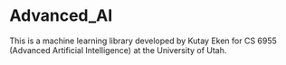# Advanced_AI
 This is a machine learning library developed by Kutay Eken for CS 6955 (Advanced Artificial Intelligence) at the University of Utah.
